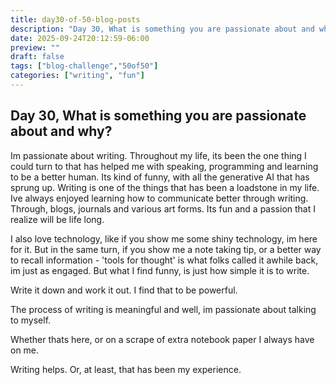```yaml
---
title: day30-of-50-blog-posts
description: "Day 30, What is something you are passionate about and why?"
date: 2025-09-24T20:12:59-06:00
preview: ""
draft: false
tags: ["blog-challenge","50of50"]
categories: ["writing", "fun"]
---
```


## Day 30, What is something you are passionate about and why?

Im passionate about writing. Throughout my life, its been the one thing I could turn to
that has helped me with speaking, programming and learning to be a better human. Its kind of funny,
with all the generative AI that has sprung up. Writing is one of the things that has been
a loadstone in my life. Ive always enjoyed learning how to communicate better through writing.
Through, blogs, journals and various art forms. Its fun and a passion that I realize will be life long.

I also love technology, like if you show me some shiny technology, im here for it. But in the same turn,
if you show me a note taking tip, or a better way to recall information - 'tools for thought' is what folks
called it awhile back, im just as engaged. But what I find funny, is just how simple it is to write.

Write it down and work it out. I find that to be powerful.

The process of writing is meaningful and well, im passionate about talking to myself.

Whether thats here, or on a scrape of extra notebook paper I always have on me.

Writing helps. Or, at least, that has been my experience.
